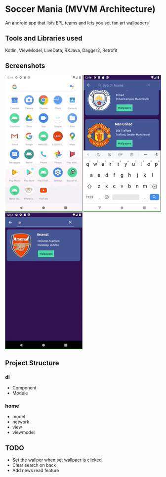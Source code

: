 # Soccer Mania (MVVM Architecture)
An android app that lists EPL teams and lets you set fan art wallpapers

## Tools and Libraries used
Kotlin, ViewModel, LiveData, RXJava, Dagger2, Retrofit

## Screenshots
<p float="left">
  <img src="https://github.com/anishhegde/soccermania/blob/master/gifs/home_list.gif?raw=true" width="250">
  <img src="https://github.com/anishhegde/soccermania/blob/master/gifs/search.gif?raw=true" width="250">
  <img src="https://github.com/anishhegde/soccermania/blob/master/gifs/wallpapers.gif?raw=true" width="250">
</p>

## Project Structure

### di
-  Component
-  Module


### home
- model
- network
- view
- viewmodel


## TODO
- Set the wallper when set wallpaer is clicked
- Clear search on back
- Add news read feature
